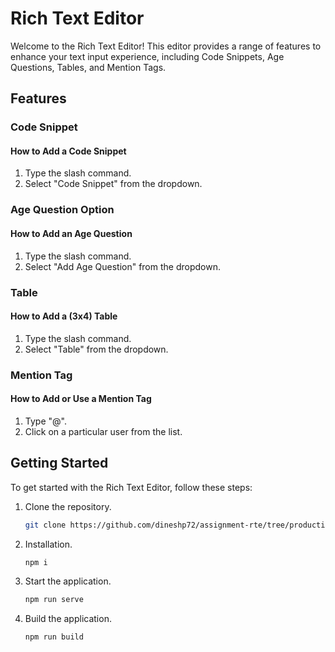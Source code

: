 # Rich Text Editor

Welcome to the Rich Text Editor! This editor provides a range of features to enhance your text input experience, including Code Snippets, Age Questions, Tables, and Mention Tags.

## Features

### Code Snippet

#### How to Add a Code Snippet

1. Type the slash command.
2. Select "Code Snippet" from the dropdown.


### Age Question Option

#### How to Add an Age Question

1. Type the slash command.
2. Select "Add Age Question" from the dropdown.

### Table

#### How to Add a (3x4) Table

1. Type the slash command.
2. Select "Table" from the dropdown.

### Mention Tag

#### How to Add or Use a Mention Tag

1. Type "@".
2. Click on a particular user from the list.

## Getting Started

To get started with the Rich Text Editor, follow these steps:

1. Clone the repository.
   ```bash
   git clone https://github.com/dineshp72/assignment-rte/tree/production
   
2. Installation.
   ```bash
   npm i
   
3. Start the application.
   ```bash
   npm run serve
3. Build the application.
   ```bash
   npm run build
